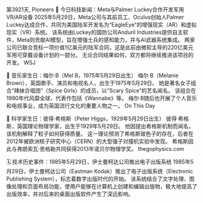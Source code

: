 第3921天, Pioneers 🎉 今日科技新闻：Meta与Palmer Luckey合作开发军用VR/AR设备
2025年5月29日，Meta公司与其前员工、Oculus创始人Palmer Luckey达成合作，共同为美国陆军开发名为“EagleEye”的增强现实（AR）和虚拟现实（VR）系统。 该系统由Luckey的国防公司Anduril Industries提供自主软件，Meta则贡献AI模型，旨在增强士兵的感知能力，并与AI武器系统集成。 两家公司已联合竞标一项价值1亿美元的陆军合同，这是此前由微软主导的220亿美元军用可穿戴设备计划的一部分。 无论合同结果如何，双方都将继续推进该项目的开发。 
WSJ

🎂 音乐家生日：梅尔·B（Mel B，1975年5月29日出生）
梅尔·B（Melanie Brown），英国歌手、演员和电视名人，出生于1975年5月29日。 她是著名女子组合“辣妹合唱团”（Spice Girls）的成员，以“Scary Spice”的艺名闻名。 该组合在1990年代风靡全球，代表作包括《Wannabe》等。 梅尔·B随后也开展了个人音乐和电视事业，成为英国流行文化的重要人物之一。 
On This Day

🧠 科学家生日：彼得·希格斯（Peter Higgs，1929年5月29日出生）
彼得·希格斯，英国理论物理学家，出生于1929年5月29日。 他因提出希格斯机制而闻名，该机制解释了粒子如何获得质量。 这一理论预测了希格斯玻色子的存在，后者在2012年被欧洲核子研究中心（CERN）的大型强子对撞机实验中发现。 希格斯因此与弗朗索瓦·恩格勒共同获得2013年诺贝尔物理学奖。 
thegophysics.com

🗓️ 技术历史事件：1985年5月29日，伊士曼柯达公司推出电子出版系统
1985年5月29日，伊士曼柯达公司（Eastman Kodak）推出了电子出版系统（Electronic Publishing System），标志着数字出版时代的开始。 该系统结合了文字处理、图像处理和页面布局功能，使用户能够在计算机上创建和编辑出版物，极大地提高了出版效率，并对后来的桌面出版软件产生了深远影响。

